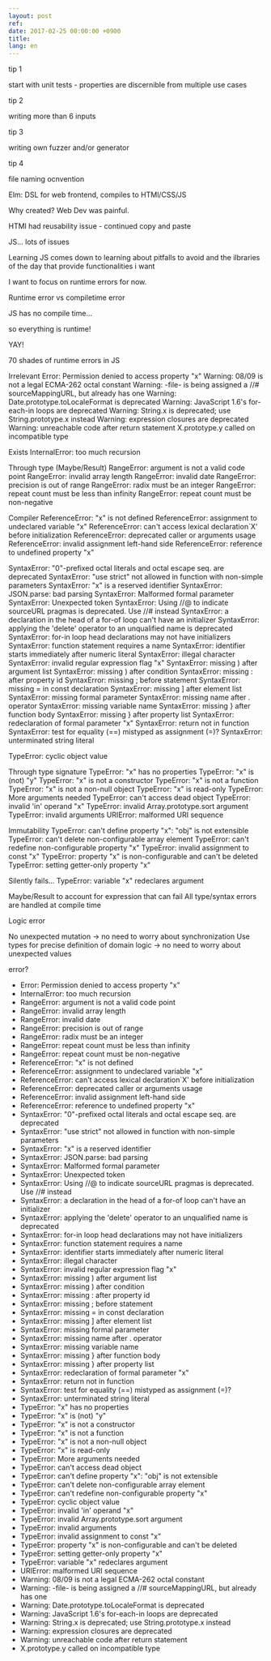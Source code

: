 ```yaml
---
layout: post
ref: 
date: 2017-02-25 00:00:00 +0900
title: 
lang: en
---
```


tip 1

start with unit tests - properties are discernible from multiple use cases

tip 2

writing more than 6 inputs

tip 3

writing own fuzzer and/or generator

tip 4

file naming ocnvention


Elm: DSL for web frontend, compiles to HTMl/CSS/JS

Why created? Web Dev was painful.

HTMl had reusability issue - continued copy and paste

JS... lots of issues

Learning JS comes down to learning about pitfalls to avoid and the ilbraries of the day that provide functionalities i want

I want to focus on runtime errors for now.

Runtime error vs compiletime error

JS has no compile time...

so everything is runtime!

YAY!

70 shades of runtime errors in JS

Irrelevant
Error: Permission denied to access property "x"
Warning: 08/09 is not a legal ECMA-262 octal constant
Warning: -file- is being assigned a //# sourceMappingURL, but already has one
Warning: Date.prototype.toLocaleFormat is deprecated
Warning: JavaScript 1.6's for-each-in loops are deprecated
Warning: String.x is deprecated; use String.prototype.x instead
Warning: expression closures are deprecated
Warning: unreachable code after return statement
X.prototype.y called on incompatible type

Exists
InternalError: too much recursion

Through type (Maybe/Result)
RangeError: argument is not a valid code point
RangeError: invalid array length
RangeError: invalid date
RangeError: precision is out of range
RangeError: radix must be an integer
RangeError: repeat count must be less than infinity
RangeError: repeat count must be non-negative

Compiler
ReferenceError: "x" is not defined
ReferenceError: assignment to undeclared variable "x"
ReferenceError: can't access lexical declaration`X' before initialization
ReferenceError: deprecated caller or arguments usage
ReferenceError: invalid assignment left-hand side
ReferenceError: reference to undefined property "x"

SyntaxError: "0"-prefixed octal literals and octal escape seq. are deprecated
SyntaxError: "use strict" not allowed in function with non-simple parameters
SyntaxError: "x" is a reserved identifier
SyntaxError: JSON.parse: bad parsing
SyntaxError: Malformed formal parameter
SyntaxError: Unexpected token
SyntaxError: Using //@ to indicate sourceURL pragmas is deprecated. Use //# instead
SyntaxError: a declaration in the head of a for-of loop can't have an initializer
SyntaxError: applying the 'delete' operator to an unqualified name is deprecated
SyntaxError: for-in loop head declarations may not have initializers
SyntaxError: function statement requires a name
SyntaxError: identifier starts immediately after numeric literal
SyntaxError: illegal character
SyntaxError: invalid regular expression flag "x"
SyntaxError: missing ) after argument list
SyntaxError: missing ) after condition
SyntaxError: missing : after property id
SyntaxError: missing ; before statement
SyntaxError: missing = in const declaration
SyntaxError: missing ] after element list
SyntaxError: missing formal parameter
SyntaxError: missing name after . operator
SyntaxError: missing variable name
SyntaxError: missing } after function body
SyntaxError: missing } after property list
SyntaxError: redeclaration of formal parameter "x"
SyntaxError: return not in function
SyntaxError: test for equality (==) mistyped as assignment (=)?
SyntaxError: unterminated string literal

TypeError: cyclic object value

Through type signature
TypeError: "x" has no properties
TypeError: "x" is (not) "y"
TypeError: "x" is not a constructor
TypeError: "x" is not a function
TypeError: "x" is not a non-null object
TypeError: "x" is read-only
TypeError: More arguments needed
TypeError: can't access dead object
TypeError: invalid 'in' operand "x"
TypeError: invalid Array.prototype.sort argument
TypeError: invalid arguments
URIError: malformed URI sequence

Immutability
TypeError: can't define property "x": "obj" is not extensible
TypeError: can't delete non-configurable array element
TypeError: can't redefine non-configurable property "x"
TypeError: invalid assignment to const "x"
TypeError: property "x" is non-configurable and can't be deleted
TypeError: setting getter-only property "x"

Silently fails...
TypeError: variable "x" redeclares argument

Maybe/Result to account for expression that can fail
All type/syntax errors are handled at compile time

Logic error

No unexpected mutation -> no need to worry about synchronization
Use types for precise definition of domain logic -> no need to worry about unexpected values

error?
* Error: Permission denied to access property "x"
* InternalError: too much recursion
* RangeError: argument is not a valid code point
* RangeError: invalid array length
* RangeError: invalid date
* RangeError: precision is out of range
* RangeError: radix must be an integer
* RangeError: repeat count must be less than infinity
* RangeError: repeat count must be non-negative
* ReferenceError: "x" is not defined
* ReferenceError: assignment to undeclared variable "x"
* ReferenceError: can't access lexical declaration`X' before initialization
* ReferenceError: deprecated caller or arguments usage
* ReferenceError: invalid assignment left-hand side
* ReferenceError: reference to undefined property "x"
* SyntaxError: "0"-prefixed octal literals and octal escape seq. are deprecated
* SyntaxError: "use strict" not allowed in function with non-simple parameters
* SyntaxError: "x" is a reserved identifier
* SyntaxError: JSON.parse: bad parsing
* SyntaxError: Malformed formal parameter
* SyntaxError: Unexpected token
* SyntaxError: Using //@ to indicate sourceURL pragmas is deprecated. Use //# instead
* SyntaxError: a declaration in the head of a for-of loop can't have an initializer
* SyntaxError: applying the 'delete' operator to an unqualified name is deprecated
* SyntaxError: for-in loop head declarations may not have initializers
* SyntaxError: function statement requires a name
* SyntaxError: identifier starts immediately after numeric literal
* SyntaxError: illegal character
* SyntaxError: invalid regular expression flag "x"
* SyntaxError: missing ) after argument list
* SyntaxError: missing ) after condition
* SyntaxError: missing : after property id
* SyntaxError: missing ; before statement
* SyntaxError: missing = in const declaration
* SyntaxError: missing ] after element list
* SyntaxError: missing formal parameter
* SyntaxError: missing name after . operator
* SyntaxError: missing variable name
* SyntaxError: missing } after function body
* SyntaxError: missing } after property list
* SyntaxError: redeclaration of formal parameter "x"
* SyntaxError: return not in function
* SyntaxError: test for equality (==) mistyped as assignment (=)?
* SyntaxError: unterminated string literal
* TypeError: "x" has no properties
* TypeError: "x" is (not) "y"
* TypeError: "x" is not a constructor
* TypeError: "x" is not a function
* TypeError: "x" is not a non-null object
* TypeError: "x" is read-only
* TypeError: More arguments needed
* TypeError: can't access dead object
* TypeError: can't define property "x": "obj" is not extensible
* TypeError: can't delete non-configurable array element
* TypeError: can't redefine non-configurable property "x"
* TypeError: cyclic object value
* TypeError: invalid 'in' operand "x"
* TypeError: invalid Array.prototype.sort argument
* TypeError: invalid arguments
* TypeError: invalid assignment to const "x"
* TypeError: property "x" is non-configurable and can't be deleted
* TypeError: setting getter-only property "x"
* TypeError: variable "x" redeclares argument
* URIError: malformed URI sequence
* Warning: 08/09 is not a legal ECMA-262 octal constant
* Warning: -file- is being assigned a //# sourceMappingURL, but already has one
* Warning: Date.prototype.toLocaleFormat is deprecated
* Warning: JavaScript 1.6's for-each-in loops are deprecated
* Warning: String.x is deprecated; use String.prototype.x instead
* Warning: expression closures are deprecated
* Warning: unreachable code after return statement
* X.prototype.y called on incompatible type

